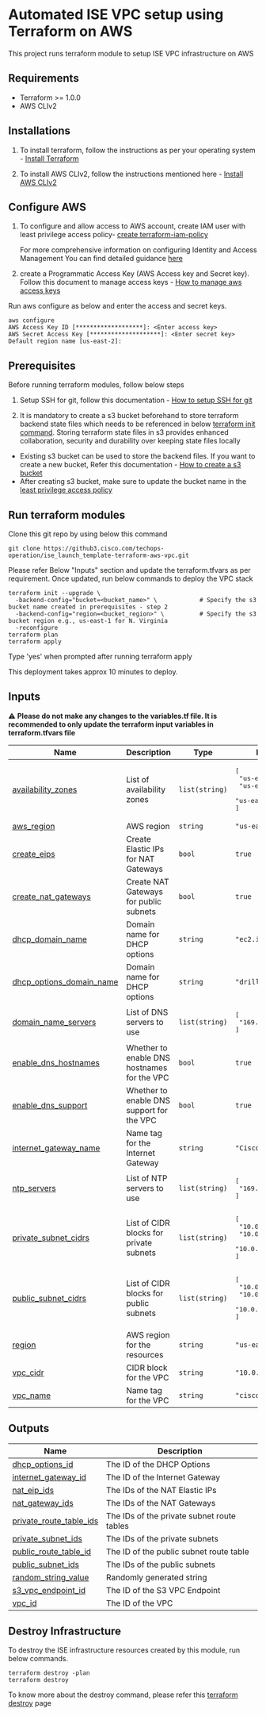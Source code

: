 # Automated ISE VPC setup using Terraform on AWS

This project runs terraform module to setup ISE VPC infrastructure on AWS

## Requirements
- Terraform >= 1.0.0
- AWS CLIv2

## Installations
1. To install terraform, follow the instructions as per your operating system - [Install Terraform](https://developer.hashicorp.com/terraform/tutorials/aws-get-started/install-cli)

2. To install AWS CLIv2, follow the instructions mentioned here - [Install AWS CLIv2](https://docs.aws.amazon.com/cli/latest/userguide/getting-started-install.html)

## Configure AWS
1. To configure and allow access to AWS account, create IAM user with least privilege access policy- [create terraform-iam-policy](./docs/terraform-policy.json)

      For more comprehensive information on configuring Identity and  Access Management You can find detailed guidance  [here](./docs/iampolicyreadme.md)

 2. create a Programmatic Access Key (AWS Access key and Secret key). Follow this document to manage access keys - [How to manage aws access keys](https://docs.aws.amazon.com/IAM/latest/UserGuide/id_credentials_access-keys.html#Using_CreateAccessKey)

Run aws configure as below and enter the access and secret keys.

```
aws configure
AWS Access Key ID [*******************]: <Enter access key>
AWS Secret Access Key [********************]: <Enter secret key>
Default region name [us-east-2]: 

```

## Prerequisites
Before running terraform modules, follow below steps

1. Setup SSH for git, follow this documentation - [How to setup SSH for git](https://www.warp.dev/terminus/git-clone-ssh) 

2. It is mandatory to create a s3 bucket beforehand to store terraform backend state files which needs to be referenced in below [terraform init command](#terraform_init_command). Storing terraform state files in s3 provides enhanced collaboration, security and durability over keeping state files locally
  - Existing s3 bucket can be used to store the backend files. If you want to create a new bucket, Refer this documentation - [How to create a s3 bucket](https://docs.aws.amazon.com/AmazonS3/latest/userguide/create-bucket-overview.html)
  - After creating s3 bucket, make sure to update the bucket name in the [least privilege access policy](./docs/terraform-policy.json#L128)

## Run terraform modules

Clone this git repo by using below this command 
  ```
  git clone https://github3.cisco.com/techops-operation/ise_launch_template-terraform-aws-vpc.git
  ```

Please refer Below "Inputs" section and update the terraform.tfvars as per requirement. 
Once updated, run below commands to deploy the VPC stack
<a name="terraform_init_command"></a>
 ```
 terraform init --upgrade \
   -backend-config="bucket=<bucket_name>" \            # Specify the s3 bucket name created in prerequisites - step 2
   -backend-config="region=<bucket_region>" \          # Specify the s3 bucket region e.g., us-east-1 for N. Virginia
   -reconfigure
 terraform plan
 terraform apply
 ```

Type 'yes' when prompted after running terraform apply

This deployment takes approx 10 minutes to deploy.



<!-- BEGIN_TF_DOCS -->
## Inputs

:warning: **Please do not make any changes to the variables.tf file. It is recommended to only update the terraform input variables in terraform.tfvars file**

| Name | Description | Type | Default |
|------|-------------|------|---------|
| <a name="input_availability_zones"></a> [availability\_zones](#input\_availability\_zones) | List of availability zones | `list(string)` | <pre>[<br>  "us-east-2a",<br>  "us-east-2b",<br>  "us-east-2c"<br>]</pre> |
| <a name="input_aws_region"></a> [aws\_region](#input\_aws\_region) | AWS region | `string` | `"us-east-2"` |
| <a name="input_create_eips"></a> [create\_eips](#input\_create\_eips) | Create Elastic IPs for NAT Gateways | `bool` | `true` |
| <a name="input_create_nat_gateways"></a> [create\_nat\_gateways](#input\_create\_nat\_gateways) | Create NAT Gateways for public subnets | `bool` | `true` |
| <a name="input_dhcp_domain_name"></a> [dhcp\_domain\_name](#input\_dhcp\_domain\_name) | Domain name for DHCP options | `string` | `"ec2.internal"` |
| <a name="input_dhcp_options_domain_name"></a> [dhcp\_options\_domain\_name](#input\_dhcp\_options\_domain\_name) | Domain name for DHCP options | `string` | `"drilldevops.in"` |
| <a name="input_domain_name_servers"></a> [domain\_name\_servers](#input\_domain\_name\_servers) | List of DNS servers to use | `list(string)` | <pre>[<br>  "169.254.169.253"<br>]</pre> |
| <a name="input_enable_dns_hostnames"></a> [enable\_dns\_hostnames](#input\_enable\_dns\_hostnames) | Whether to enable DNS hostnames for the VPC | `bool` | `true` |
| <a name="input_enable_dns_support"></a> [enable\_dns\_support](#input\_enable\_dns\_support) | Whether to enable DNS support for the VPC | `bool` | `true` |
| <a name="input_internet_gateway_name"></a> [internet\_gateway\_name](#input\_internet\_gateway\_name) | Name tag for the Internet Gateway | `string` | `"Cisco_ISE_IGW"` |
| <a name="input_ntp_servers"></a> [ntp\_servers](#input\_ntp\_servers) | List of NTP servers to use | `list(string)` | <pre>[<br>  "169.254.169.123"<br>]</pre> |
| <a name="input_private_subnet_cidrs"></a> [private\_subnet\_cidrs](#input\_private\_subnet\_cidrs) | List of CIDR blocks for private subnets | `list(string)` | <pre>[<br>  "10.0.11.0/24",<br>  "10.0.12.0/24",<br>  "10.0.13.0/24"<br>]</pre> |
| <a name="input_public_subnet_cidrs"></a> [public\_subnet\_cidrs](#input\_public\_subnet\_cidrs) | List of CIDR blocks for public subnets | `list(string)` | <pre>[<br>  "10.0.1.0/24",<br>  "10.0.2.0/24",<br>  "10.0.3.0/24"<br>]</pre> |
| <a name="input_region"></a> [region](#input\_region) | AWS region for the resources | `string` | `"us-east-2"` |
| <a name="input_vpc_cidr"></a> [vpc\_cidr](#input\_vpc\_cidr) | CIDR block for the VPC | `string` | `"10.0.0.0/16"` |
| <a name="input_vpc_name"></a> [vpc\_name](#input\_vpc\_name) | Name tag for the VPC | `string` | `"cisco_ise"` |

## Outputs

| Name | Description |
|------|-------------|
| <a name="output_dhcp_options_id"></a> [dhcp\_options\_id](#output\_dhcp\_options\_id) | The ID of the DHCP Options |
| <a name="output_internet_gateway_id"></a> [internet\_gateway\_id](#output\_internet\_gateway\_id) | The ID of the Internet Gateway |
| <a name="output_nat_eip_ids"></a> [nat\_eip\_ids](#output\_nat\_eip\_ids) | The IDs of the NAT Elastic IPs |
| <a name="output_nat_gateway_ids"></a> [nat\_gateway\_ids](#output\_nat\_gateway\_ids) | The IDs of the NAT Gateways |
| <a name="output_private_route_table_ids"></a> [private\_route\_table\_ids](#output\_private\_route\_table\_ids) | The IDs of the private subnet route tables |
| <a name="output_private_subnet_ids"></a> [private\_subnet\_ids](#output\_private\_subnet\_ids) | The IDs of the private subnets |
| <a name="output_public_route_table_id"></a> [public\_route\_table\_id](#output\_public\_route\_table\_id) | The ID of the public subnet route table |
| <a name="output_public_subnet_ids"></a> [public\_subnet\_ids](#output\_public\_subnet\_ids) | The IDs of the public subnets |
| <a name="output_random_string_value"></a> [random\_string\_value](#output\_random\_string\_value) | Randomly generated string |
| <a name="output_s3_vpc_endpoint_id"></a> [s3\_vpc\_endpoint\_id](#output\_s3\_vpc\_endpoint\_id) | The ID of the S3 VPC Endpoint |
| <a name="output_vpc_id"></a> [vpc\_id](#output\_vpc\_id) | The ID of the VPC |
<!-- END_TF_DOCS -->

## Destroy Infrastructure

To destroy the ISE infrastructure resources created by this module, run below commands. 

```
terraform destroy -plan
terraform destroy
``` 
To know more about the destroy command, please refer this [terraform destroy](https://developer.hashicorp.com/terraform/cli/commands/destroy) page
